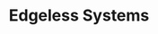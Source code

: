 ---
blog: https://blog.edgeless.systems/
codehost: https://github.com/edgelesssys
linkedin: https://linkedin.com/company/edgeless-systems
logohandle: edgelesssystems
sort: edgeless
title: Edgeless Systems
twitter: https://x.com/edgelesssystems
website: https://www.edgeless.systems/
---